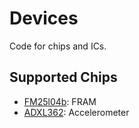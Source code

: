 Devices
=======

Code for chips and ICs.

Supported Chips
---------------

- [FM25l04b](http://www.cypress.com/part/fm25l04b-g): FRAM
- [ADXL362](http://www.analog.com/en/products/mems/accelerometers/adxl362.html): Accelerometer

